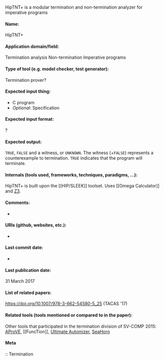 HipTNT+ is a modular termination and non-termination analyzer for imperative programs

#### Name:
HipTNT+

#### Application domain/field:
Termination analysis
Non-termination
Imperative programs

#### Type of tool (e.g. model checker, test generator):
Termination prover?

#### Expected input thing:
- C program
- *Optional*: Specification

#### Expected input format:
?

#### Expected output:
`TRUE`, `FALSE` and a witness, or `UNKNOWN`. 
The witness (+`FALSE`) represents a counterexample to termination. `TRUE` indicates that the program will terminate.

#### Internals (tools used, frameworks, techniques, paradigms, ...):
HipTNT+ is built upon the [[HIP/SLEEK]] toolset. 
Uses [[Omega Calculator]] and [Z3](Solvers/SMT/Z3.md).

#### Comments:
-

#### URIs (github, websites, etc.):
-

#### Last commit date:
-

#### Last publication date:
31 March 2017

#### List of related papers:
https://doi.org/10.1007/978-3-662-54580-5_25 (TACAS '17)

#### Related tools (tools mentioned or compared to in the paper):
Other tools that participated in the termination division of SV-COMP 2015: [AProVE](AProVE.md), [[FuncTion]], [Ultimate Automizer](Ultimate%20Automizer.md), [SeaHorn](Checkers/SeaHorn.md)

#### Meta
:: Termination